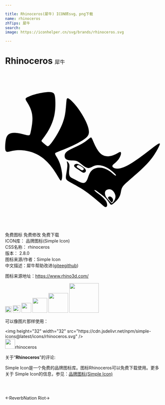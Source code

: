 ```yaml
---

title: Rhinoceros(犀牛) ICON转svg、png下载
name: rhinoceros
zhTips: 犀牛
search: 
image: https://iconhelper.cn/svg/brands/rhinoceros.svg

---
```


# Rhinoceros  <small style="font-size: 60%;font-weight: 100">犀牛</small>

<div id="svg" class="svg-wrap">
<svg role="img" viewBox="0 0 24 24" xmlns="http://www.w3.org/2000/svg"><title>Rhinoceros icon</title><path d="M11.879,15.199c-0.101-0.032-0.216-0.126-0.361-0.219c-0.144-0.093-0.318-0.184-0.386-0.268 c-0.068-0.084-0.031-0.161,0.029-0.218c0.06-0.056,0.143-0.092,0.262-0.065c0.119,0.027,0.272,0.116,0.418,0.212 c0.146,0.096,0.283,0.199,0.334,0.288c0.05,0.089,0.013,0.164-0.048,0.217c-0.044,0.038-0.101,0.065-0.168,0.065 C11.933,15.212,11.907,15.208,11.879,15.199 M10.794,14.327c-0.093,0.086-0.144,0.201-0.033,0.338 c0.111,0.137,0.385,0.297,0.636,0.469c0.252,0.172,0.481,0.357,0.665,0.42c0.184,0.063,0.323,0.006,0.403-0.096 c0.079-0.102,0.099-0.247-0.004-0.404c-0.102-0.157-0.327-0.325-0.564-0.481c-0.237-0.157-0.488-0.302-0.681-0.346 c-0.046-0.01-0.088-0.015-0.127-0.015C10.961,14.212,10.865,14.261,10.794,14.327 M16.058,19.305 c-0.058,0.041-0.106,0.113-0.093,0.185c0.012,0.072,0.084,0.146,0.173,0.255c0.089,0.109,0.195,0.255,0.264,0.335 c0.069,0.08,0.1,0.093,0.128,0.091c0.028-0.002,0.054-0.018,0.085-0.048c0.031-0.03,0.069-0.074,0.095-0.156 c0.026-0.082,0.041-0.204,0.002-0.316c-0.039-0.112-0.133-0.216-0.218-0.282c-0.085-0.067-0.162-0.096-0.236-0.106 c-0.016-0.002-0.032-0.003-0.048-0.003C16.156,19.259,16.104,19.273,16.058,19.305 M16.546,20.304 c-0.032-0.001-0.062-0.023-0.208-0.171c-0.146-0.148-0.409-0.423-0.573-0.642c-0.165-0.219-0.231-0.383-0.263-0.568 c-0.031-0.185-0.027-0.391,0.082-0.537c0.109-0.145,0.323-0.23,0.534-0.238c0.211-0.008,0.419,0.061,0.602,0.239 c0.183,0.179,0.34,0.468,0.383,0.732c0.042,0.265-0.03,0.505-0.125,0.692c-0.095,0.187-0.212,0.32-0.288,0.397 c-0.074,0.074-0.109,0.095-0.141,0.095C16.547,20.304,16.546,20.304,16.546,20.304 M13.291,10.137 c-0.084,0.009-0.193,0.111-0.415,0.293c-0.222,0.182-0.559,0.444-1.017,0.701c-0.458,0.256-1.038,0.507-1.509,0.733 c-0.471,0.226-0.832,0.429-1.005,0.712c-0.172,0.283-0.155,0.648,0.04,0.851c0.195,0.203,0.566,0.245,0.884,0.258 c0.317,0.013,0.58-0.002,0.826,0.087c0.246,0.09,0.475,0.284,0.764,0.515c0.289,0.231,0.637,0.499,0.926,0.562 c0.289,0.063,0.518-0.079,0.766-0.203c0.248-0.124,0.516-0.23,0.887-0.225c0.371,0.005,0.847,0.121,1.318,0.37 c0.471,0.249,0.938,0.63,1.184,0.867c0.246,0.236,0.272,0.327,0.245,0.362c-0.027,0.036-0.108,0.017-0.304-0.14 c-0.196-0.158-0.507-0.454-0.916-0.688c-0.409-0.234-0.916-0.405-1.399-0.391c-0.483,0.013-0.941,0.211-1.231,0.55 c-0.29,0.34-0.412,0.822-0.546,1.164c-0.134,0.342-0.279,0.543-0.47,0.617c-0.19,0.074-0.424,0.021-0.704-0.099 c-0.279-0.12-0.604-0.307-0.873-0.442c-0.269-0.136-0.484-0.221-0.62-0.353c-0.136-0.132-0.195-0.311-0.203-0.571 c-0.009-0.26,0.032-0.601,0.051-0.853c0.019-0.251,0.017-0.413-0.039-0.561c-0.055-0.147-0.164-0.28-0.233-0.349 c-0.069-0.069-0.098-0.075-0.112-0.058c-0.014,0.017-0.012,0.058,0.01,0.158c0.023,0.1,0.066,0.26,0.049,0.582 c-0.018,0.321-0.097,0.803-0.159,1.169c-0.062,0.367-0.107,0.618-0.02,0.809c0.087,0.191,0.307,0.321,0.707,0.54 c0.401,0.219,0.982,0.527,1.519,0.854c0.536,0.327,1.027,0.674,1.561,1.089c0.534,0.415,1.112,0.9,1.501,1.238 c0.388,0.339,0.588,0.532,0.742,0.591c0.154,0.058,0.263-0.018,0.307-0.139c0.044-0.121,0.023-0.285-0.014-0.429 c-0.037-0.144-0.091-0.266-0.24-0.46c-0.149-0.194-0.394-0.46-0.68-0.704c-0.286-0.243-0.613-0.463-0.803-0.614 c-0.19-0.151-0.242-0.233-0.212-0.258c0.03-0.026,0.141,0.004,0.303,0.107c0.162,0.104,0.374,0.281,0.611,0.459 c0.237,0.178,0.499,0.356,0.734,0.584c0.235,0.228,0.442,0.506,0.583,0.707c0.14,0.201,0.214,0.324,0.294,0.372 c0.08,0.048,0.166,0.021,0.277-0.05c0.111-0.071,0.249-0.186,0.427-0.355c0.178-0.169,0.397-0.393,0.551-0.634 c0.154-0.24,0.242-0.496,0.299-0.772c0.056-0.276,0.081-0.572,0.247-0.861c0.167-0.29,0.476-0.574,0.994-1.025 c0.518-0.451,1.244-1.07,1.891-1.665c0.647-0.595,1.216-1.165,1.695-1.802c0.479-0.637,0.87-1.342,1.068-1.743 c0.198-0.401,0.204-0.499,0.14-0.526c-0.064-0.028-0.198,0.015-0.611,0.312c-0.413,0.297-1.105,0.849-1.886,1.43 c-0.781,0.581-1.65,1.191-2.336,1.569c-0.686,0.378-1.189,0.524-1.55,0.562c-0.361,0.037-0.58-0.034-0.723-0.11 c-0.143-0.076-0.211-0.157-0.224-0.241c-0.013-0.084,0.029-0.169,0.135-0.275c0.106-0.106,0.277-0.232,0.446-0.392 c0.17-0.16,0.339-0.354,0.468-0.556c0.13-0.202,0.22-0.412,0.262-0.593c0.042-0.181,0.034-0.333-0.04-0.376 c-0.074-0.043-0.215,0.023-0.377,0.11c-0.161,0.086-0.343,0.193-0.593,0.301c-0.249,0.108-0.566,0.216-0.92,0.235 c-0.354,0.018-0.746-0.053-1.089-0.313c-0.342-0.26-0.635-0.709-0.866-1.147c-0.23-0.438-0.399-0.864-0.513-1.119 c-0.108-0.242-0.167-0.33-0.245-0.33C13.299,10.137,13.295,10.137,13.291,10.137 M6.483,3.12c-0.512,0.044-1.25,0.181-1.803,0.329 c-0.552,0.148-0.917,0.307-1.149,0.42C3.3,3.981,3.201,4.047,3.177,4.141c-0.024,0.095,0.027,0.218,0.16,0.436 c0.132,0.219,0.346,0.533,0.535,0.961c0.19,0.428,0.356,0.97,0.361,1.651c0.006,0.68-0.149,1.499-0.245,1.962 C3.892,9.614,3.855,9.72,3.761,9.77C3.667,9.82,3.516,9.813,3.235,9.749c-0.28-0.065-0.69-0.187-1.1-0.259 C1.726,9.418,1.317,9.397,1.014,9.452C0.71,9.508,0.51,9.641,0.369,9.82C0.228,10,0.145,10.227,0.087,10.57 C0.029,10.913-0.004,11.372,0,11.688c0.005,0.316,0.047,0.489,0.136,0.583c0.089,0.094,0.223,0.109,0.492,0.054 c0.269-0.055,0.672-0.18,1.224-0.215c0.553-0.035,1.255,0.02,1.94,0.202c0.685,0.182,1.352,0.491,1.95,0.929 c0.598,0.439,1.127,1.008,1.565,1.594c0.439,0.586,0.787,1.189,1.004,1.541c0.217,0.352,0.304,0.455,0.371,0.42 c0.068-0.035,0.118-0.207,0.145-0.417c0.028-0.209,0.033-0.456-0.02-0.848c-0.053-0.392-0.165-0.93-0.319-1.366 c-0.154-0.436-0.35-0.77-0.495-1.018c-0.146-0.247-0.242-0.407-0.245-0.51c-0.004-0.103,0.085-0.148,0.51-0.315 c0.425-0.167,1.186-0.457,1.958-0.808c0.772-0.351,1.557-0.764,2.042-1.106c0.486-0.341,0.674-0.611,0.724-0.937 c0.05-0.326-0.039-0.709-0.159-1.076c-0.12-0.367-0.272-0.717-0.53-1.193c-0.257-0.476-0.62-1.077-1.014-1.604 c-0.394-0.528-0.818-0.982-1.1-1.236C9.898,4.109,9.759,4.054,9.669,4.074c-0.09,0.02-0.13,0.114-0.167,0.47 C9.465,4.9,9.433,5.517,9.358,6.103C9.283,6.689,9.166,7.244,8.926,7.876c-0.239,0.632-0.601,1.342-0.99,1.982 c-0.388,0.641-0.804,1.212-1.054,1.462c-0.25,0.25-0.336,0.179-0.477,0.063c-0.141-0.116-0.337-0.275-0.486-0.4 c-0.149-0.125-0.253-0.214-0.273-0.293c-0.02-0.08,0.044-0.15,0.27-0.448c0.226-0.298,0.614-0.824,0.96-1.477 c0.346-0.653,0.649-1.432,0.796-2.283C7.82,5.632,7.811,4.709,7.767,4.145c-0.044-0.564-0.124-0.77-0.306-0.896 C7.324,3.154,7.129,3.103,6.823,3.103C6.722,3.103,6.61,3.109,6.483,3.12"/></svg>
</div>
<detail full-name='rhinoceros'></detail>

<div class="detail-page">
<p>
<span><span class="badge-success badge">免费图标</span> <span class="badge-success badge">免费修改</span>  <span class="badge-success badge">免费下载</span> </span>
<br/>
<span>
ICON库：
<span class="badge-secondary badge">品牌图标(Simple Icon)</span> 
</span>
<br/>
<span>
CSS名称：
<span class="badge-secondary badge">rhinoceros</span> 
</span>

<br/>
<span>
版本：
<span class="badge-secondary badge">2.8.0</span> 
</span>
<br/>
<span>图标来源/作者：<span class="badge-light badge">Simple Icon</span></span> 
<br/>
<span class="zh-detail">中文描述：<span class="badge-primary badge">犀牛</span><span class="help-link"><span>帮助改进</span>(<a href="https://gitee.com/liuwave/icon-helper/edit/master/json/brands/rhinoceros.json" target="_blank" rel="noopener noreferrer">gitee</a><a href="https://github.com/liuwave/icon-helper/edit/master/json/brands/rhinoceros.json" target="_blank" rel="noopener noreferrer">github</a></span>)</span><br/>
</p>
</div><div class="description description alert alert-light"><p>图标来源地址：<a href="https://www.rhino3d.com/" target="_blank" rel="noopener noreferrer">https://www.rhino3d.com/</a></p></div>
<div class="alert alert-dark">
<img height="21" width="21" src="https://cdn.jsdelivr.net/npm/simple-icons@latest/icons/rhinoceros.svg" />
<img height="24" width="24" src="https://cdn.jsdelivr.net/npm/simple-icons@latest/icons/rhinoceros.svg" />
<img height="32" width="32" src="https://cdn.jsdelivr.net/npm/simple-icons@latest/icons/rhinoceros.svg" />
<img height="48" width="48" src="https://cdn.jsdelivr.net/npm/simple-icons@latest/icons/rhinoceros.svg" />
<img height="64" width="64" src="https://cdn.jsdelivr.net/npm/simple-icons@latest/icons/rhinoceros.svg" />
<img height="96" width="96" src="https://cdn.jsdelivr.net/npm/simple-icons@latest/icons/rhinoceros.svg" />

</div>
<div>
  <p>可以像图片那样使用：    
  </p>
  <div class="alert alert-primary" style="font-size: 14px">
    &lt;img height="32" width="32" src="https://cdn.jsdelivr.net/npm/simple-icons@latest/icons/rhinoceros.svg" /&gt;
    <copy-btn content='<img height="32" width="32" src="https://cdn.jsdelivr.net/npm/simple-icons@latest/icons/rhinoceros.svg" />'></copy-btn>
  </div>
  <div class="alert alert-secondary">
    <img height="32" width="32" src="https://cdn.jsdelivr.net/npm/simple-icons@latest/icons/rhinoceros.svg" />rhinoceros
    <copy-btn content="rhinoceros" btn-title="复制图标名称"></copy-btn>
  </div>
</div>
<div class="icon-detail__container">
<p>关于“<b>Rhinoceros</b>”的评论:</p>
</div>
<Vssue title="关于“Rhinoceros”的评论" />
<div><p>Simple Icon是一个免费的品牌图标库。图标Rhinoceros可以免费下载使用。更多关于  Simple Icon的信息，参见：<a target="_blank" href="https://iconhelper.cn/brands.html">品牌图标(Simple Icon)</a>
</p></div>


<div style="padding:2rem 0 " class="page-nav"><p class="inner"><span class="prev">←<router-link to="/icon/reverbnation.html">ReverbNation</router-link></span> <span class="next"><router-link to="/icon/riot.html">Riot</router-link>→</span></p></div>
